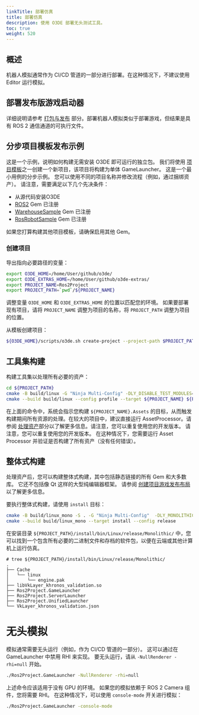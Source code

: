 ```yaml
---
linkTitle: 部署仿真
title: 部署仿真
description: 使用 O3DE 部署无头测试工具。
toc: true
weight: 520
---
```


## 概述

机器人模拟通常作为 CI/CD 管道的一部分进行部署。在这种情况下，不建议使用 Editor 运行模拟。

## 部署发布版游戏启动器

详细说明请参考 [打包与发布](docs/user-guide/packaging/) 部分。部署机器人模拟类似于部署游戏，但结果是具有 ROS 2 通信通道的可执行文件。

## 分步项目模板发布示例

这是一个示例，说明如何构建无需安装 O3DE 即可运行的独立包。
我们将使用 [项目模板](/docs/user-guide/interactivity/robotics/overview/#templates)之一创建一个新项目，该项目将构建为单体 GameLauncher。
这是一个最小用例的分步示例。
您可以使用不同的项目名称并修改流程（例如，通过捆绑资产）。
请注意，需要满足以下几个先决条件：

- 从源代码安装O3DE
- [ROS2](https://github.com/o3de/o3de-extras/tree/development/Gems/ROS2) Gem 已注册
- [WarehouseSample](https://github.com/o3de/o3de-extras/tree/development/Gems/WarehouseSample) Gem 已注册
- [RosRobotSample](https://github.com/o3de/o3de-extras/tree/development/Gems/RosRobotSample) Gem 已注册

如果您打算构建其他项目模板，请确保启用其他 Gem。

### 创建项目

导出指向必要路径的变量：
```bash
export O3DE_HOME=/home/User/github/o3de/
export O3DE_EXTRAS_HOME=/home/User/github/o3de-extras/
export PROJECT_NAME=Ros2Project
export PROJECT_PATH=`pwd`/${PROJECT_NAME}
```

调整变量 `O3DE_HOME` 和 `O3DE_EXTRAS_HOME` 的位置以匹配您的环境。
如果要部署现有项目，请将 `PROJECT_NAME` 调整为项目的名称，将 `PROJECT_PATH` 调整为项目的位置。

从模板创建项目：
```bash
${O3DE_HOME}/scripts/o3de.sh create-project --project-path $PROJECT_PATH --template-path ${O3DE_EXTRAS_HOME}/Templates/Ros2ProjectTemplate -f 
```

## 工具集构建

构建工具集以处理所有必要的资产：
```bash
cd ${PROJECT_PATH}
cmake -B build/linux -G "Ninja Multi-Config" -DLY_DISABLE_TEST_MODULES=ON -DCMAKE_EXPORT_COMPILE_COMMANDS=ON -DLY_STRIP_DEBUG_SYMBOLS=ON
cmake --build build/linux --config profile --target ${PROJECT_NAME} ${PROJECT_NAME}.Assets
```

在上面的命令中，系统会指示您构建 `${PROJECT_NAME}.Assets` 的目标，从而触发构建期间所有资源的处理。在较大的项目中，建议直接运行 AssetProcessor。请参阅 [处理资产](docs/user-guide/packaging/windows-release-builds/#process-assets)部分以了解更多信息。请注意，您可以重复使用您的开发版本。
请注意，您可以重复使用您的开发版本。
在这种情况下，您需要运行 Asset Processor 并验证是否构建了所有资产（没有任何错误）。

## 整体式构建

处理资产后，您可以构建整体式构建，其中包括静态链接的所有 Gem 和大多数库。
它还不包括像 Qt 这样的大型纯编辑器框架。
请参阅 [创建项目游戏发布布局](docs/user-guide/packaging/windows-release-builds/#create-a-project-game-release-layout)以了解更多信息。

要执行整体式构建，请使用 `install` 目标：
```bash
cmake -B build/linux_mono -S . -G "Ninja Multi-Config"  -DLY_MONOLITHIC_GAME=1
cmake --build build/linux_mono --target install --config release
```

在安装目录 `${PROJECT_PATH}/install/bin/Linux/release/Monolithic/` 中，您可以找到一个包含所有必要的二进制文件和存档的软件包，以便在云端或其他计算机上运行仿真。

```
# tree ${PROJECT_PATH}/install/bin/Linux/release/Monolithic/
.
├── Cache
│   └── linux
│       └── engine.pak
├── libVkLayer_khronos_validation.so
├── Ros2Project.GameLauncher
├── Ros2Project.ServerLauncher
├── Ros2Project.UnifiedLauncher
└── VkLayer_khronos_validation.json
```

# 无头模拟

模拟通常需要无头运行（例如，作为 CI/CD 管道的一部分）。
这可以通过在 GameLauncher 中禁用 RHI 来实现。
要无头运行，请从 `-NullRenderer -rhi=null` 开始。
```bash 
./Ros2Project.GameLauncher -NullRenderer -rhi=null
```
上述命令应该适用于没有 GPU 的环境。
如果您的模拟依赖于 ROS 2 Camera 组件，您将需要 RHI。
在这种情况下，可以使用 `console-mode` 开关进行模拟：
```bash
./Ros2Project.GameLauncher -console-mode
```
